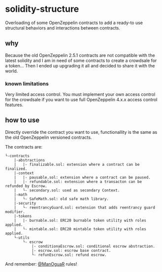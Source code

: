 ﻿# solidity-structure
Overloading of some OpenZeppelin contracts to add a ready-to use structural behaviors and interactions between contracts.

## why
Because the old OpenZeppelin 2.5.1 contracts are not compatible with the latest solidity
and I am in need of some contracts to create a crowdsale for a token... Then I ended up
upgrading it all and decided to share it with the world.

### known limitations
Very limited access control. You must implement your own access control for the crowdsale
if you want to use full OpenZeppelin 4.x.x access control features.

## how to use
Directly override the contract you want to use, functionallity is the same as the old
OpenZeppelin versioned contracts.

The contracts are:


	└-contracts
		|-abstractions
		|	|- finalizable.sol: extension where a contract can be finalized.
		|-context
		|	|- pausable.sol: extension where a contract can be paused.
		|	|- refundable.sol: extension where a transacton can be refunded by Escrow.
		|	└- secondary.sol: used as secondary Context. 
		|-math
		|	└- SafeMath.sol: old safe math library. 
		|-security
		|	└- reentrancyGuard.sol: extension that adds reentrancy guard modifier. 
		|-tokens
		|	|- burnable.sol: ERC20 burnable token utility with roles applied.
		|	└- mintable.sol: ERC20 mintable token utility with roles applied. 
		└-utils
		 	└- escrow
				|- conditionaEscrow.sol: conditional escrow abstraction.
				|- escrow.sol: escrow base contract.
		 		└- refunEscrow.sol: refund escrow.
		

And remember:
[@ManOguaR](https://www.github.com/ManOguaR) rules!